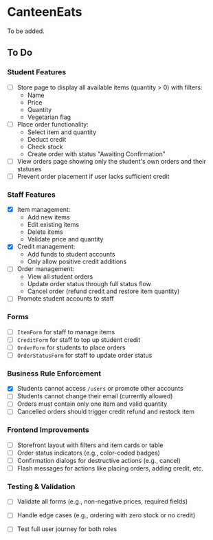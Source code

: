 # CanteenEats

To be added.

## To Do

### Student Features
- [ ] Store page to display all available items (quantity > 0) with filters:
  - Name
  - Price
  - Quantity
  - Vegetarian flag
- [ ] Place order functionality:
  - Select item and quantity
  - Deduct credit
  - Check stock
  - Create order with status "Awaiting Confirmation"
- [ ] View orders page showing only the student's own orders and their statuses
- [ ] Prevent order placement if user lacks sufficient credit

### Staff Features
- [x] Item management:
  - Add new items
  - Edit existing items
  - Delete items
  - Validate price and quantity
- [x] Credit management:
  - Add funds to student accounts
  - Only allow positive credit additions
- [ ] Order management:
  - View all student orders
  - Update order status through full status flow
  - Cancel order (refund credit and restore item quantity)
- [ ] Promote student accounts to staff

### Forms
- [ ] `ItemForm` for staff to manage items
- [ ] `CreditForm` for staff to top up student credit
- [ ] `OrderForm` for students to place orders
- [ ] `OrderStatusForm` for staff to update order status

### Business Rule Enforcement
- [x] Students cannot access `/users` or promote other accounts
- [ ] Students cannot change their email (currently allowed)
- [ ] Orders must contain only one item and valid quantity
- [ ] Cancelled orders should trigger credit refund and restock item

### Frontend Improvements
- [ ] Storefront layout with filters and item cards or table
- [ ] Order status indicators (e.g., color-coded badges)
- [ ] Confirmation dialogs for destructive actions (e.g., cancel)
- [ ] Flash messages for actions like placing orders, adding credit, etc.

### Testing & Validation
- [ ] Validate all forms (e.g., non-negative prices, required fields)
- [ ] Handle edge cases (e.g., ordering with zero stock or no credit)
- [ ] Test full user journey for both roles

